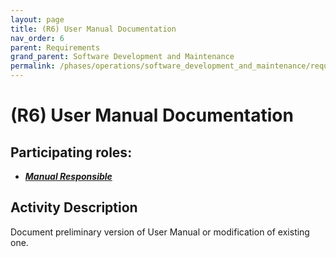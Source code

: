 ```yaml
---
layout: page
title: (R6) User Manual Documentation
nav_order: 6
parent: Requirements
grand_parent: Software Development and Maintenance
permalink: /phases/operations/software_development_and_maintenance/requirements/r6/
---
```



# (R6) User Manual Documentation

## Participating roles:
* <a href="/roles/">_**Manual Responsible**_</a>

## Activity Description
Document preliminary version of User Manual or modification of existing one.